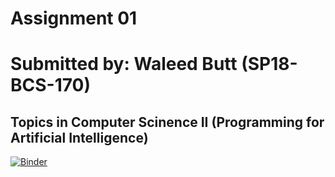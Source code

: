 # Assignment 01 

# Submitted by: Waleed Butt (SP18-BCS-170)  

## Topics in Computer Scinence II (Programming for Artificial Intelligence)

[![Binder](https://mybinder.org/badge_logo.svg)](https://mybinder.org/v2/gh/waleedbutt98/AI_CS2AI.git/682fa32006c2222c82a5294e3dd23d745479fe14)
